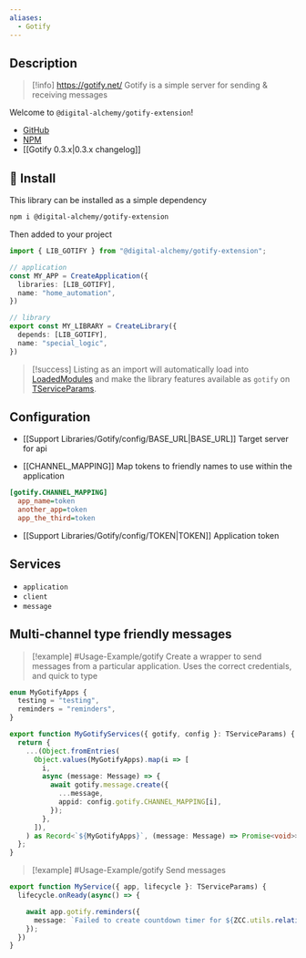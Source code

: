 ```yaml
---
aliases:
  - Gotify
---
```

## Description

> [!info]
> https://gotify.net/
> Gotify is a simple server for sending & receiving messages

Welcome to `@digital-alchemy/gotify-extension`!

- [GitHub](https://github.com/Digital-Alchemy-TS/gotify)
- [NPM](https://www.npmjs.com/package/@digital-alchemy/gotify-extension)
- [[Gotify 0.3.x|0.3.x changelog]]

## 💾 Install

This library can be installed as a simple dependency
```bash
npm i @digital-alchemy/gotify-extension
```
Then added to your project
```typescript
import { LIB_GOTIFY } from "@digital-alchemy/gotify-extension";

// application
const MY_APP = CreateApplication({
  libraries: [LIB_GOTIFY],
  name: "home_automation",
})

// library
export const MY_LIBRARY = CreateLibrary({
  depends: [LIB_GOTIFY],
  name: "special_logic",
})
```
> [!success]
> Listing as an import will automatically load into [LoadedModules](/core/exports/LoadedModules) and make the library features available as `gotify` on [TServiceParams](/core/exports/TServiceParams).


## Configuration

- [[Support Libraries/Gotify/config/BASE_URL|BASE_URL]]
Target server for api

- [[CHANNEL_MAPPING]]
Map tokens to friendly names to use within the application
```ini
[gotify.CHANNEL_MAPPING]
  app_name=token
  another_app=token
  app_the_third=token
```
- [[Support Libraries/Gotify/config/TOKEN|TOKEN]]
Application token

## Services

- `application`
- `client`
- `message`

## Multi-channel type friendly messages

> [!example] #Usage-Example/gotify
> Create a wrapper to send messages from a particular application. Uses the correct credentials, and quick to type
```typescript
enum MyGotifyApps {
  testing = "testing",
  reminders = "reminders",
}

export function MyGotifyServices({ gotify, config }: TServiceParams) {
  return {
    ...(Object.fromEntries(
      Object.values(MyGotifyApps).map(i => [
        i,
        async (message: Message) => {
          await gotify.message.create({
            ...message,
            appid: config.gotify.CHANNEL_MAPPING[i],
          });
        },
      ]),
    ) as Record<`${MyGotifyApps}`, (message: Message) => Promise<void>>),
  };
}
```

> [!example] #Usage-Example/gotify
> Send messages

```typescript
export function MyService({ app, lifecycle }: TServiceParams) {
  lifecycle.onReady(async() => {

    await app.gotify.reminders({
      message: `Failed to create countdown timer for ${ZCC.utils.relativeDate(target)}`,
    });
  })
}
```
